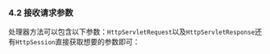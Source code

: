 ### 4.2 接收请求参数

处理器方法可以包含以下参数：`HttpServletRequest`以及`HttpServletResponse`还有`HttpSession`直接获取想要的参数即可：

